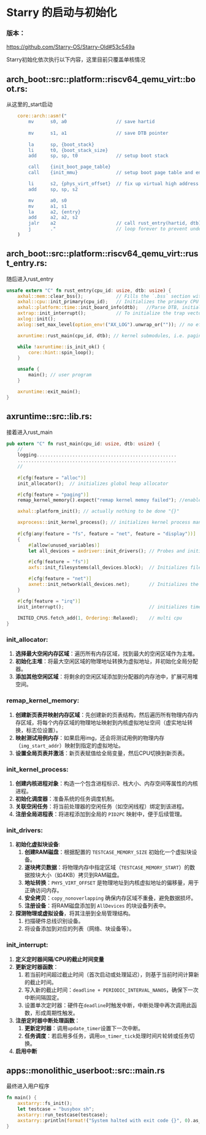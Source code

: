 # Starry 的启动与初始化

### 版本：

https://github.com/Starry-OS/Starry-Old#53c549a

Starry初始化依次执行以下内容，这里目前只覆盖单核情况

## arch_boot::src::platform::riscv64_qemu_virt::boot.rs:

从这里的_start启动

```rust
    core::arch::asm!("
        mv      s0, a0                  // save hartid
        
        mv      s1, a1                  // save DTB pointer
        
        la      sp, {boot_stack}
        li      t0, {boot_stack_size}
        add     sp, sp, t0              // setup boot stack

        call    {init_boot_page_table}
        call    {init_mmu}              // setup boot page table and enabel MMU

        li      s2, {phys_virt_offset}  // fix up virtual high address
        add     sp, sp, s2

        mv      a0, s0
        mv      a1, s1
        la      a2, {entry}
        add     a2, a2, s2
        jalr    a2                      // call rust_entry(hartid, dtb)
        j       ."						// loop forever to prevent undefine behavior
    )
```

## arch_boot::src::platform::riscv64_qemu_virt::rust_entry.rs:

随后进入rust_entry

```rust
unsafe extern "C" fn rust_entry(cpu_id: usize, dtb: usize) {
    axhal::mem::clear_bss(); 			// Fills the `.bss` section with zeros.
    axhal::cpu::init_primary(cpu_id);   // Initializes the primary CPU for its pointer.
    axhal::platform::time::init_board_info(dtb);   //Parse DTB, initialize CPU frequency
    axtrap::init_interrupt();			// To initialize the trap vector base address(stvec)
    axlog::init();
    axlog::set_max_level(option_env!("AX_LOG").unwrap_or("")); // no effect if set `log-level-*` features

    axruntime::rust_main(cpu_id, dtb); // kernel submodules, i.e. paging/process/fs/net, initialization

    while !axruntime::is_init_ok() {
        core::hint::spin_loop();
    }

    unsafe {
        main(); // user program
    }

    axruntime::exit_main();
}
```

## axruntime::src::lib.rs:

 接着进入rust_main

```rust
pub extern "C" fn rust_main(cpu_id: usize, dtb: usize) {
 	//
    logging...................................................
    ..........................................................
    //
    
    #[cfg(feature = "alloc")]
    init_allocator();  // initializes global heap allocator

    #[cfg(feature = "paging")]
    remap_kernel_memory().expect("remap kernel memoy failed"); //enable paging, remap kernel memory

    axhal::platform_init(); // actually nothing to be done "{}"

    axprocess::init_kernel_process(); // initializes kernel process management system
    
    #[cfg(any(feature = "fs", feature = "net", feature = "display"))]
    {
        #[allow(unused_variables)]
        let all_devices = axdriver::init_drivers(); // Probes and initializes all device drivers, returns 															the [`AllDevices`] struct.

        #[cfg(feature = "fs")]
        axfs::init_filesystems(all_devices.block);  // Initializes filesystems by block devices.

        #[cfg(feature = "net")]
        axnet::init_network(all_devices.net);  		// Initializes the network subsystem by NIC devices.
    }

    #[cfg(feature = "irq")]
    init_interrupt();								// initializes time interrupt
   
    INITED_CPUS.fetch_add(1, Ordering::Relaxed);    // multi cpu
}
```



### init_allocator:

1. **选择最大空闲内存区域**：遍历所有内存区域，找到最大的空闲区域作为主堆。
2. **初始化主堆**：将最大空闲区域的物理地址转换为虚拟地址，并初始化全局分配器。
3. **添加其他空闲区域**：将剩余的空闲区域添加到分配器的内存池中，扩展可用堆空间。



### remap_kernel_memory:

1. **创建新页表并映射内存区域**：先创建新的页表结构，然后遍历所有物理内存内存区域，将每个内存区域的物理地址映射到内核虚拟地址空间（虚实地址转换，标志位设置）。
2. **映射测试用例内存**：如果启用img，还会将测试用例的物理内存（`img_start_addr`）映射到指定的虚拟地址。
3. **设置全局页表并激活**：新页表赋值给全局变量，然后CPU切换到新页表。



### init_kernel_process:

1. **创建内核进程对象**：构造一个包含进程标识、栈大小、内存空间等属性的内核进程。
2. **初始化调度器**：准备系统的任务调度机制。
3. **关联空闲任务**：将当前处理器的空闲任务（如空闲线程）绑定到该进程。
4. **注册全局进程表**：将进程添加到全局的 `PID2PC` 映射中，便于后续管理。



### init_drivers:

1. **初始化虚拟块设备**:
   1. **创建RAM磁盘**：根据配置的 `TESTCASE_MEMORY_SIZE` 初始化一个虚拟块设备。
   2. **逐块拷贝数据**：将物理内存中指定区域（`TESTCASE_MEMORY_START`）的数据按块大小（如4KB）拷贝到RAM磁盘。
   3. **地址转换**：`PHYS_VIRT_OFFSET` 是物理地址到内核虚拟地址的偏移量，用于正确访问内存。
   4. **安全拷贝**：`copy_nonoverlapping` 确保内存区域不重叠，避免数据损坏。
   5. **注册设备**：将RAM磁盘添加到 `AllDevices` 的块设备列表中。
2. **探测物理或虚拟设备**，将其注册到全局管理结构。
   1. 扫描硬件总线识别设备。
   2. 将设备添加到对应的列表（网络、块设备等）。



### init_interrupt:

1. **定义定时器间隔**/**CPU的截止时间变量**
2. **更新定时器函数**：
   1. 若当前时间超过截止时间（首次启动或处理延迟），则基于当前时间计算新的截止时间。
   2. 写入新的截止时间：`deadline + PERIODIC_INTERVAL_NANOS`，确保下一次中断间隔固定。
   3. 设置单次定时器：硬件在`deadline`时触发中断，中断处理中再次调用此函数，形成周期性触发。
3. **注册定时器中断处理函数**：
   1. **更新定时器**：调用`update_timer`设置下一次中断。
   2. **任务调度**：若启用多任务，调用`on_timer_tick`处理时间片轮转或任务切换。
4. **启用中断**



## apps::monolithic_userboot::src::main.rs

最终进入用户程序

```rust
fn main() {
    axstarry::fs_init();
    let testcase = "busybox sh";
    axstarry::run_testcase(testcase);
    axstarry::println(format!("System halted with exit code {}", 0).as_str());
}
```

